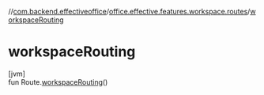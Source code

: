 //[com.backend.effectiveoffice](../../index.md)/[office.effective.features.workspace.routes](index.md)/[workspaceRouting](workspace-routing.md)

# workspaceRouting

[jvm]\
fun Route.[workspaceRouting](workspace-routing.md)()
